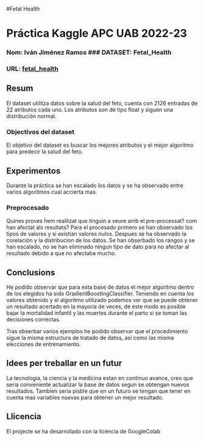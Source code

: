 #Fetal Health

# Práctica Kaggle APC UAB 2022-23
### Nom: Iván Jiménez Ramos ### DATASET: Fetal_Health
### URL: [fetal_health](https://www.kaggle.com/datasets/andrewmvd/fetal-health-classification)
## Resum
El dataset utilitza datos sobre la salud del feto, cuenta con 2126 entradas de 22 atributos cada uno. Los atributos son de tipo float y siguen una distribución normal.
### Objectivos del dataset 
El objetivo del dataset  es buscar los mejores atributos y el mejor algoritmo para predecir la salud del feto.
## Experimentos
Durante la práctica se han escalado los datos y se ha observado entre varios algoritmos cual accierta mas.
### Preprocesado
Quines proves hem realitzat que tinguin a veure amb el pre-processat? com han afectat als resultats?
Para el procesado primero se han observado los tipos de valores y si existian valores nulos.
Despues se ha observado la corelación y la distribucion de los datos. Se han obserbado los rangos y se han escalado, no se han eliminado ningun tipo de dato para no afectar al resultado debido a que no afectaba mucho.
## Conclusions
He podido observar que para esta base de datos el mejor algoritmo dentro de los elegidos ha sido GradientBoostingClassifier.
Teniendo en cuenta los valores obtenido y el algoritmo utilizado podemos ver que se puede obtener un resultado acertado en la mayoria de veces, de este modo es posible bajar la mortalidad infantil y las muertes durante el parto si se toman las decisiones correctas.

Tras obserbar varios ejemplos he podido observar que el procedimiento sigue la misma estructura de tratado de datos, así como las misma elecciones de entrenamiento.
## Idees per treballar en un futur
La tecnologia, la ciencia y la medicina estan en continuo avance, creo que seria conveniente actualizar la base de datos segun se obtengan nuevos resultados.
Tambien seria pisble que en un futuro se tengan que tener en cuenta mas variables nuevas para obtener un mejor resultado.
## Llicencia
El projecte se ha desarrollado con la licència de GoogleColab
